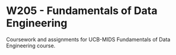 # W205 - Fundamentals of Data Engineering
Coursework and assignments for UCB-MIDS Fundamentals of Data Engineering course. 
